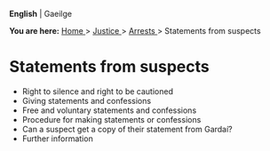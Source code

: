 **English** |  Gaeilge 

**You are here:** [ Home ](/en/) > [ Justice ](/en/justice/) > [ Arrests
](/en/justice/arrests/) > Statements from suspects

#  Statements from suspects

  * Right to silence and right to be cautioned 
  * Giving statements and confessions 
  * Free and voluntary statements and confessions 
  * Procedure for making statements or confessions 
  * Can a suspect get a copy of their statement from Gardaí? 
  * Further information 

